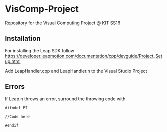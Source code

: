 # VisComp-Project
Repository for the Visual Computing Project @ KIT SS16

## Installation 

For installing the Leap SDK follow
https://developer.leapmotion.com/documentation/cpp/devguide/Project_Setup.html

Add LeapHandler.cpp and LeapHandler.h to the Visual Studio Project 



## Errors
If Leap.h throws an error, surround the throwing code with
```
#ifndef PI

//Code here

#endif

```


